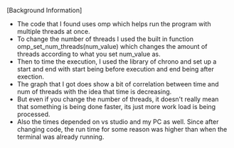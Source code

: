 [Background Information]
- The code that I found uses omp which helps run the program with multiple threads at once.
- To change the number of threads I used the built in function omp_set_num_threads(num_value) which changes the amount of threads according to what you set num_value as.
- Then to time the execution, I used the library of chrono and set up a start and end with start being before execution and end being after exection.
- The graph that I got does show a bit of correlation between time and num of threads with the idea that time is decreasing.
- But even if you change the number of threads, it doesn't really mean that something is being done faster, its just more work load is being processed.
- Also the times depended on vs studio and my PC as well. Since after changing code, the run time for some reason was higher than when the terminal was already running. 
